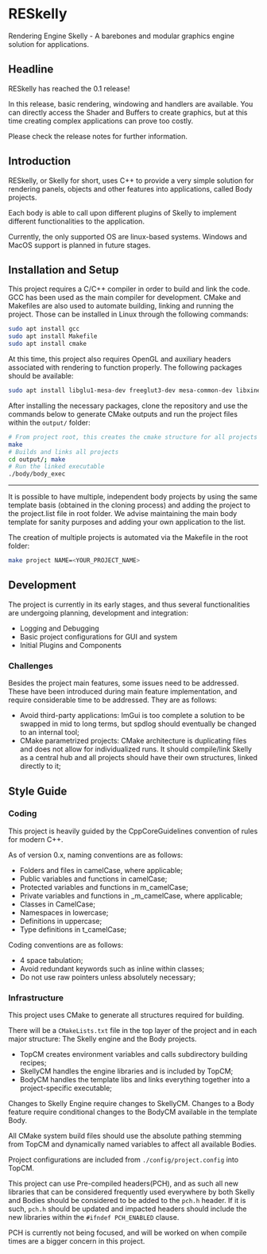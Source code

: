 # RESkelly

Rendering Engine Skelly - A barebones and modular graphics engine solution for applications.

## Headline

RESkelly has reached the 0.1 release!

In this release, basic rendering, windowing and handlers are available.
You can directly access the Shader and Buffers to create graphics, but at this time creating complex applications can prove too costly.

Please check the release notes for further information.

## Introduction

RESkelly, or Skelly for short, uses C++ to provide a very simple solution for rendering panels, objects and other features into applications, called Body projects.

Each body is able to call upon different plugins of Skelly to implement different functionalities to the application.

Currently, the only supported OS are linux-based systems. Windows and MacOS support is planned in future stages.

## Installation and Setup

This project requires a C/C++ compiler in order to build and link the code. GCC has been used as the main compiler for development.
CMake and Makefiles are also used to automate building, linking and running the project. Those can be installed in Linux through the following commands:

```sh
sudo apt install gcc
sudo apt install Makefile
sudo apt install cmake
```

At this time, this project also requires OpenGL and auxiliary headers associated with rendering to function properly. The following packages should be available:

```sh
sudo apt install libglu1-mesa-dev freeglut3-dev mesa-common-dev libxinerama-dev libxcursor-dev libxi-dev
```

After installing the necessary packages, clone the repository and use the commands below to generate CMake outputs and run the project files within the `output/` folder:

```sh
# From project root, this creates the cmake structure for all projects
make
# Builds and links all projects
cd output/; make
# Run the linked executable
./body/body_exec

```

---

It is possible to have multiple, independent body projects by using the same template basis (obtained in the cloning process) and adding the project to the project.list file in root folder. We advise maintaining the main body template for sanity purposes and adding your own application to the list.

The creation of multiple projects is automated via the Makefile in the root folder:

```sh
make project NAME=<YOUR_PROJECT_NAME>
```

## Development

The project is currently in its early stages, and thus several functionalities are undergoing planning, development and integration:

 - Logging and Debugging
 - Basic project configurations for GUI and system
 - Initial Plugins and Components

### Challenges

Besides the project main features, some issues need to be addressed. These have been introduced during main feature implementation, and require considerable time to be addressed. They are as follows:

- Avoid third-party applications: ImGui is too complete a solution to be swapped in mid to long terms, but spdlog should eventually be changed to an internal tool;
- CMake parametrized projects: CMake architecture is duplicating files and does not allow for individualized runs. It should compile/link Skelly as a central hub and all projects should have their own structures, linked directly to it;

## Style Guide

### Coding

This project is heavily guided by the CppCoreGuidelines convention of rules for modern C++.

As of version 0.x, naming conventions are as follows:
- Folders and files in camelCase, where applicable;
- Public variables and functions in camelCase;
- Protected variables and functions in m_camelCase;
- Private variables and functions in _m_camelCase, where applicable;
- Classes in CamelCase;
- Namespaces in lowercase;
- Definitions in uppercase;
- Type definitions in t_camelCase;

Coding conventions are as follows:
- 4 space tabulation;
- Avoid redundant keywords such as inline within classes;
- Do not use raw pointers unless absolutely necessary;
### Infrastructure

This project uses CMake to generate all structures required for building.

There will be a `CMakeLists.txt` file in the top layer of the project and in each major structure: The Skelly engine and the Body projects.
- TopCM creates environment variables and calls subdirectory building recipes;
- SkellyCM handles the engine libraries and is included by TopCM;
- BodyCM handles the template libs and links everything together into a project-specific executable;

Changes to Skelly Engine require changes to SkellyCM. Changes to a Body feature require conditional changes to the BodyCM available in the template Body.

All CMake system build files should use the absolute pathing stemming from TopCM and dynamically named variables to affect all available Bodies.

Project configurations are included from `./config/project.config` into TopCM.

This project can use Pre-compiled headers(PCH), and as such all new libraries that can be considered frequently used everywhere by both Skelly and Bodies should be considered to be added to the `pch.h` header. If it is such, `pch.h` should be updated and impacted headers should include the new libraries within the `#ifndef PCH_ENABLED` clause.

PCH is currently not being focused, and will be worked on when compile times are a bigger concern in this project.